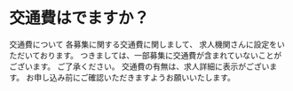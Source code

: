 # 交通費はでますか？
交通費について
各募集に関する交通費に関しまして、
求人機関さんに設定をいただいております。
つきましては、一部募集に交通費が含まれていないことがございます。
ご了承ください。
交通費の有無は、求人詳細に表示がございます。
お申し込み前にご確認いただきますようお願いいたします。